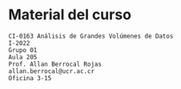 # Material del curso

    CI-0163 Análisis de Grandes Volúmenes de Datos
    I-2022
    Grupo 01
    Aula 205
    Prof. Allan Berrocal Rojas
    allan.berrocal@ucr.ac.cr
    Oficina 3-15

